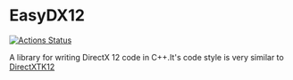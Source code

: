 # EasyDX12

[![Actions Status](https://github.com/wangyuzhi233/EasyDX12/workflows/ild/badge.svg)](https://github.com/wangyuzhi233/EasyDX12/actions)

A library for writing DirectX 12 code in C++.It's code style is very similar to [DirectXTK12](https://github.com/microsoft/DirectXTK12)
